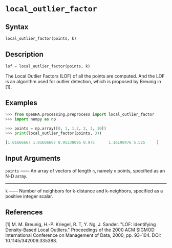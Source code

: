 # `local_outlier_factor`

## Syntax

```python
local_outlier_factor(points, k)
```

## Description

```python
lof = local_outlier_factor(points, k)
```

The Local Outlier Factors (LOF) of all the points are computed.
And the LOF is an algorithm used for outlier detection, which is proposed by Breunig in [1].

## Examples

```python
>>> from OpenHA.processing.preprocess import local_outlier_factor
>>> import numpy as np

>>> points = np.array([0, 1, 1.2, 2, 3, 10])
>>> print(local_outlier_factor(points, 3))

[1.01666667 1.01666667 0.95238095 0.975      1.16190476 5.525     ]

```

## Input Arguments

`points` —— An array of vectors of length `n`, namely `n` points, specified as an N-D array.

---

`k` —— Number of neighbors for k-distance and k-neighbors, specified as a positive integer scalar.

## References

[1] M. M. Breunig, H.-P. Kriegel, R. T, Y. Ng, J. Sander. "LOF: Identifying Density-Based Local Outliers." Proceedings of the 2000 ACM SIGMOD International Conference on Management of Data, 2000, pp. 93–104. DOI: 10.1145/342009.335388.

